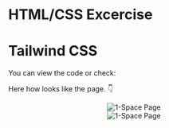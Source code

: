 # HTML/CSS Excercise
# Tailwind CSS

You can view the code or check: 

Here how looks like the page. 👇

<center><img src="https://github.com/kadoubleU/CHECK-these-PROJECTS/blob/main/06.1-space-landing-page/1-space-feautured.png" alt="1-Space Page"></center>

<center><img src="https://github.com/kadoubleU/CHECK-these-PROJECTS/blob/main/06.1-space-landing-page/1-Space.png" alt="1-Space Page"></center>
